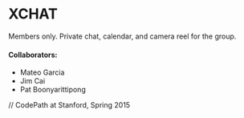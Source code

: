 # XCHAT
Members only. Private chat, calendar, and camera reel for the group.











#### Collaborators:
* Mateo Garcia
* Jim Cai
* Pat Boonyarittipong




// CodePath at Stanford, Spring 2015
